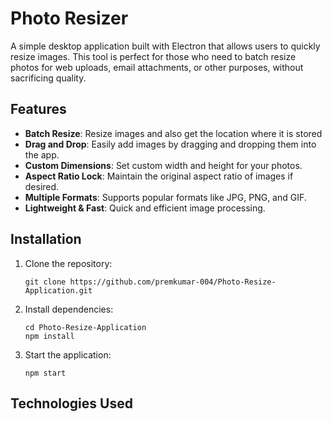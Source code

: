   <h1>Photo Resizer</h1>
  <p>A simple desktop application built with Electron that allows users to quickly resize images. This tool is perfect for those who need to batch resize photos for web uploads, email attachments, or other purposes, without sacrificing quality.</p>

  <h2>Features</h2>
  <ul>
    <li><strong>Batch Resize</strong>: Resize images and also get the location where it is stored</li>
    <li><strong>Drag and Drop</strong>: Easily add images by dragging and dropping them into the app.</li>
    <li><strong>Custom Dimensions</strong>: Set custom width and height for your photos.</li>
    <li><strong>Aspect Ratio Lock</strong>: Maintain the original aspect ratio of images if desired.</li>
    <li><strong>Multiple Formats</strong>: Supports popular formats like JPG, PNG, and GIF.</li>
    <li><strong>Lightweight & Fast</strong>: Quick and efficient image processing.</li>
  </ul>

  <h2>Installation</h2>
  <ol>
    <li>Clone the repository:
      <pre><code>git clone https://github.com/premkumar-004/Photo-Resize-Application.git</code></pre>
    </li>
    <li>Install dependencies:
      <pre><code>cd Photo-Resize-Application
npm install</code></pre>
    </li>
    <li>Start the application:
      <pre><code>npm start</code></pre>
    </li>
  </ol>

  <h2>Technologies Used</h2>
